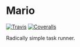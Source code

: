 # Mario

[![Travis](https://img.shields.io/travis/inventive-ninja/mario-py.svg)](https://travis-ci.org/inventive-ninja/mario-py)
[![Coveralls](http://img.shields.io/coveralls/inventive-ninja/mario-py.svg?branch=master)](https://coveralls.io/r/inventive-ninja/mario-py?branch=master)

Radically simple task runner.
